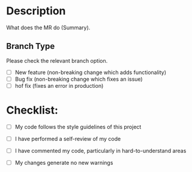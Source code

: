# Description
What does the MR do (Summary).

## Branch Type
Please check the relevant branch option.

- [ ] New feature (non-breaking change which adds functionality)
- [ ] Bug fix (non-breaking change which fixes an issue)
- [ ] hof fix (fixes an error in production)

# Checklist:
- [ ] My code follows the style guidelines of this project
- [ ] I have performed a self-review of my code
- [ ] I have commented my code, particularly in hard-to-understand areas
- [ ] My changes generate no new warnings

